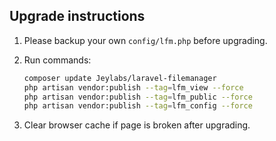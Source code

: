 ## Upgrade instructions

  1. Please backup your own `config/lfm.php` before upgrading.
  
  1. Run commands:

      ```bash
      composer update Jeylabs/laravel-filemanager
      php artisan vendor:publish --tag=lfm_view --force
      php artisan vendor:publish --tag=lfm_public --force
      php artisan vendor:publish --tag=lfm_config --force
      ```
 
  1. Clear browser cache if page is broken after upgrading.

